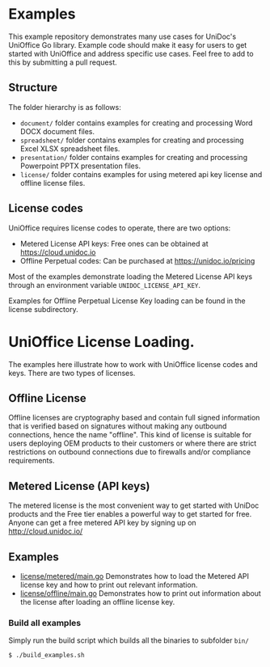# Examples

This example repository demonstrates many use cases for UniDoc's UniOffice Go library. Example code should make
it easy for users to get started with UniOffice and address specific use cases. Feel free to add to this by submitting
a pull request.

## Structure
The folder hierarchy is as follows:

- `document/` folder contains examples for creating and processing Word DOCX document files.
- `spreadsheet/` folder contains examples for creating and processing Excel XLSX spreadsheet files.
- `presentation/` folder contains examples for creating and processing Powerpoint PPTX presentation files.
- `license/` folder contains examples for using metered api key license and offline license files.

## License codes
UniOffice requires license codes to operate, there are two options:
- Metered License API keys: Free ones can be obtained at https://cloud.unidoc.io
- Offline Perpetual codes: Can be purchased at https://unidoc.io/pricing

Most of the examples demonstrate loading the Metered License API keys through an environment
variable `UNIDOC_LICENSE_API_KEY`.

Examples for Offline Perpetual License Key loading can be found in the license subdirectory.

# UniOffice License Loading.

The examples here illustrate how to work with UniOffice license codes and keys.
There are two types of licenses.

## Offline License
Offline licenses are cryptography based and contain full signed information that is verified based on signatures without making any outbound connections,
hence the name "offline". This kind of license is suitable for users deploying OEM products to their customers or where there are strict restrictions
on outbound connections due to firewalls and/or compliance requirements.

## Metered License (API keys)
The metered license is the most convenient way to get started with UniDoc products and the Free tier enables a powerful way to get started for free.
Anyone can get a free metered API key by signing up on http://cloud.unidoc.io/

## Examples

- [license/metered/main.go](unioffice_license_loading_metered.go) Demonstrates how to load the Metered API license key and how to print out relevant information.
- [license/offline/main.go](unioffice_license_loading_offline.go) Demonstrates how to print out information about the license after loading an offline license key.

### Build all examples

Simply run the build script which builds all the binaries to subfolder `bin/`

```bash
$ ./build_examples.sh
```
